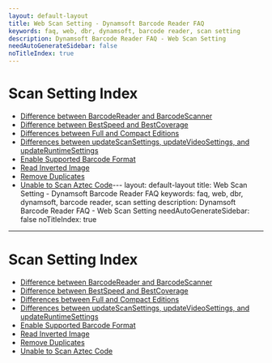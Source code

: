 ```yaml
---
layout: default-layout
title: Web Scan Setting - Dynamsoft Barcode Reader FAQ
keywords: faq, web, dbr, dynamsoft, barcode reader, scan setting
description: Dynamsoft Barcode Reader FAQ - Web Scan Setting
needAutoGenerateSidebar: false
noTitleIndex: true
---
```


# Scan Setting Index

- [Difference between BarcodeReader and BarcodeScanner](./difference-between-barcodeReader-and-barcodeScanner.md)
- [Difference between BestSpeed and BestCoverage](./difference-between-bestspeed-and-bestcoverage.md)
- [Differences between Full and Compact Editions](./differences-between-full-and-compact-editions.md)
- [Differences between updateScanSettings, updateVideoSettings, and updateRuntimeSettings](./differences-between-updateScanSettings-updateVideoSettings-and-updateRuntimeSettings.md)
- [Enable Supported Barcode Format](./enable-supported-barcode-format.md)
- [Read Inverted Image](./read-inverted-image.md)
- [Remove Duplicates](./remove-duplicates.md)
- [Unable to Scan Aztec Code](./unable-to-scan-aztec-code.md)---
  layout: default-layout
  title: Web Scan Setting - Dynamsoft Barcode Reader FAQ
  keywords: faq, web, dbr, dynamsoft, barcode reader, scan setting
  description: Dynamsoft Barcode Reader FAQ - Web Scan Setting
  needAutoGenerateSidebar: false
  noTitleIndex: true

---

# Scan Setting Index

- [Difference between BarcodeReader and BarcodeScanner](difference-between-barcodeReader-and-barcodeScanner.html)
- [Difference between BestSpeed and BestCoverage](difference-between-bestspeed-and-bestcoverage.html)
- [Differences between Full and Compact Editions](differences-between-full-and-compact-editions.html)
- [Differences between updateScanSettings, updateVideoSettings, and updateRuntimeSettings](differences-between-updateScanSettings-updateVideoSettings-and-updateRuntimeSettings.html)
- [Enable Supported Barcode Format](enable-supported-barcode-format.html)
- [Read Inverted Image](read-inverted-image.html)
- [Remove Duplicates](remove-duplicates.html)
- [Unable to Scan Aztec Code](unable-to-scan-aztec-code.html)
